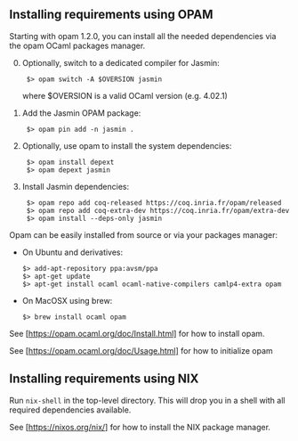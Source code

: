 Installing requirements using OPAM
--------------------------------------------------------------------

Starting with opam 1.2.0, you can install all the needed dependencies
via the opam OCaml packages manager.

  0. Optionally, switch to a dedicated compiler for Jasmin:

          $> opam switch -A $OVERSION jasmin

     where $OVERSION is a valid OCaml version (e.g. 4.02.1)

  1. Add the Jasmin OPAM package:

          $> opam pin add -n jasmin .

  3. Optionally, use opam to install the system dependencies:

          $> opam install depext
          $> opam depext jasmin

  4. Install Jasmin dependencies:


          $> opam repo add coq-released https://coq.inria.fr/opam/released
          $> opam repo add coq-extra-dev https://coq.inria.fr/opam/extra-dev
          $> opam install --deps-only jasmin

Opam can be easily installed from source or via your packages manager:

  * On Ubuntu and derivatives:

        $> add-apt-repository ppa:avsm/ppa
        $> apt-get update
        $> apt-get install ocaml ocaml-native-compilers camlp4-extra opam

  * On MacOSX using brew:

        $> brew install ocaml opam

See [https://opam.ocaml.org/doc/Install.html] for how to install opam.

See [https://opam.ocaml.org/doc/Usage.html] for how to initialize opam

Installing requirements using NIX
--------------------------------------------------------------------

Run `nix-shell` in the top-level directory. This will drop you in a
shell with all required dependencies available.

See [https://nixos.org/nix/] for how to install the NIX package manager.
